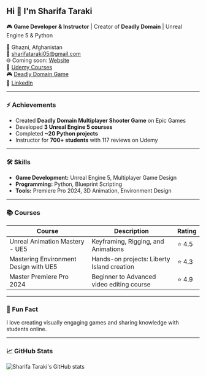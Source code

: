## Hi 👋 I'm Sharifa Taraki

🎮 **Game Developer & Instructor** | Creator of **Deadly Domain** | Unreal Engine 5 & Python  

📍 Ghazni, Afghanistan  
📧 sharifataraki05@gmail.com  
🌐 Coming soon: [Website](#)  
💼 [Udemy Courses](https://www.udemy.com/user/sharifa-taraki-3/)  
🎮 [Deadly Domain Game](https://store.epicgames.com/en-US/p/deadly-domain-2acb41)  
🔗 [LinkedIn](https://www.linkedin.com/in/sharifa-taraki-841002357/)


---

### ⚡ Achievements
- Created **Deadly Domain Multiplayer Shooter Game** on Epic Games  
- Developed **3 Unreal Engine 5 courses** 
- Completed **~20 Python projects**  
- Instructor for **700+ students** with 117 reviews on Udemy  

---

### 🛠 Skills
- **Game Development:** Unreal Engine 5, Multiplayer Game Design  
- **Programming:** Python, Blueprint Scripting  
- **Tools:** Premiere Pro 2024, 3D Animation, Environment Design  

---

### 📚 Courses
| Course | Description | Rating |
|--------|------------|-------|
| Unreal Animation Mastery - UE5 | Keyframing, Rigging, and Animations | ⭐ 4.5 |
| Mastering Environment Design with UE5 | Hands-on projects: Liberty Island creation | ⭐ 4.3 |
| Master Premiere Pro 2024 | Beginner to Advanced video editing course | ⭐ 4.9 |

---

### 🌟 Fun Fact
I love creating visually engaging games and sharing knowledge with students online.  

---

### 📈 GitHub Stats
![Sharifa Taraki's GitHub stats](https://github-readme-stats.vercel.app/api?username=SharifaTaraki&show_icons=true&theme=radical)
